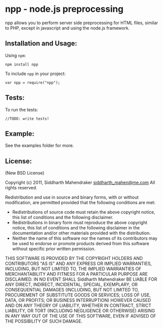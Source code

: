 # npp - node.js preprocessing

npp allows you to perform server side preprocessing 
for HTML files, similar to PHP, except in javascript
and using the node.js framework.

## Installation and Usage:

Using `npm`:

	npm install npp

To include `npp` in your project:

	var npp = require("npp");

## Tests:

To run the tests:

	//TODO: write tests!

## Example:

See the examples folder for more.

## License:

(New BSD License)

Copyright (c) 2011, Siddharth Mahendraker <siddharth_mahen@me.com>
All rights reserved.

Redistribution and use in source and binary forms, with or without
modification, are permitted provided that the following conditions are met:
* Redistributions of source code must retain the above copyright
notice, this list of conditions and the following disclaimer.
* Redistributions in binary form must reproduce the above copyright
notice, this list of conditions and the following disclaimer in the
documentation and/or other materials provided with the distribution.
* Neither the name of this software nor the names of its contributors may be used
to endorse or promote products derived from this software without specific
prior written permission.

THIS SOFTWARE IS PROVIDED BY THE COPYRIGHT HOLDERS AND CONTRIBUTORS "AS IS" AND
ANY EXPRESS OR IMPLIED WARRANTIES, INCLUDING, BUT NOT LIMITED TO, THE IMPLIED
WARRANTIES OF MERCHANTABILITY AND FITNESS FOR A PARTICULAR PURPOSE ARE
DISCLAIMED. IN NO EVENT SHALL Siddharth Mahendraker BE LIABLE FOR ANY
DIRECT, INDIRECT, INCIDENTAL, SPECIAL, EXEMPLARY, OR CONSEQUENTIAL DAMAGES
(INCLUDING, BUT NOT LIMITED TO, PROCUREMENT OF SUBSTITUTE GOODS OR SERVICES;
LOSS OF USE, DATA, OR PROFITS; OR BUSINESS INTERRUPTION) HOWEVER CAUSED AND
ON ANY THEORY OF LIABILITY, WHETHER IN CONTRACT, STRICT LIABILITY, OR TORT
(INCLUDING NEGLIGENCE OR OTHERWISE) ARISING IN ANY WAY OUT OF THE USE OF THIS
SOFTWARE, EVEN IF ADVISED OF THE POSSIBILITY OF SUCH DAMAGE.


